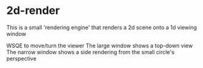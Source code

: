 2d-render
=========
This is a small 'rendering engine' that renders a 2d scene onto a 1d viewing window

WSQE to move/turn the viewer
The large window shows a top-down view
The narrow window shows a side rendering from the small circle's perspective
